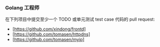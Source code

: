 ### Golang 工程师 ###

在下列项目中提交至少一个 TODO 或单元测试 test case 代码的 pull request:

* [https://github.com/xindong/frontd]
* [https://github.com/tomasen/httpdns]
* [https://github.com/tomasen/myip]
